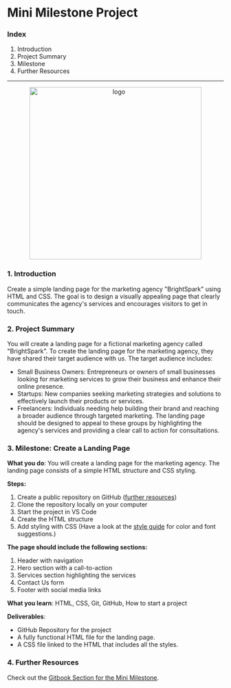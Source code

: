 # Mini Milestone Project

### Index

1. Introduction
2. Project Summary
3. Milestone
4. Further Resources

---

<p align="center">
  <img width="400" alt="logo" src="https://github.com/user-attachments/assets/1acbf850-045b-49e3-ab7d-556838a40d17">
</p>

### 1. Introduction

Create a simple landing page for the marketing agency "BrightSpark" using HTML and CSS. The goal is to design a visually appealing page that clearly communicates the agency's services and encourages visitors to get in touch.


### 2. Project Summary

You will create a landing page for a fictional marketing agency called "BrightSpark". To create the landing page for the marketing agency, they have shared their target audience with us. The target audience includes:
- Small Business Owners: Entrepreneurs or owners of small businesses looking for marketing services to grow their business and enhance their online presence.
- Startups: New companies seeking marketing strategies and solutions to effectively launch their products or services.
- Freelancers: Individuals needing help building their brand and reaching a broader audience through targeted marketing.
The landing page should be designed to appeal to these groups by highlighting the agency's services and providing a clear call to action for consultations.

### 3. Milestone: Create a Landing Page

**What you do**: You will create a landing page for the marketing agency. The landing page consists of a simple HTML structure and CSS styling. 

**Steps:**
1. Create a public repository on GitHub ([further resources](https://redi-school-1.gitbook.io/full-stack-bootcamp/0.-project-mini-milestone/how-to-initiate-a-project))
2. Clone the repository locally on your computer
3. Start the project in VS Code
4. Create the HTML structure
5. Add styling with CSS (Have a look at the [style guide](https://github.com/ReDI-School/fullstack_bootcamp/blob/main/projects/00_mini_milestone/style_guide.md) for color and font suggestions.)

**The page should include the following sections:**
1. Header with navigation
2. Hero section with a call-to-action
3. Services section highlighting the services
4. Contact Us form
5. Footer with social media links

**What you learn**: HTML, CSS, Git, GitHub, How to start a project

**Deliverables**:

- GitHub Repository for the project
- A fully functional HTML file for the landing page.
- A CSS file linked to the HTML that includes all the styles.

### 4. Further Resources

Check out the [Gitbook Section for the Mini Milestone](https://redi-school-1.gitbook.io/full-stack-bootcamp/0.-project-mini-milestone/how-to-initiate-a-project).
